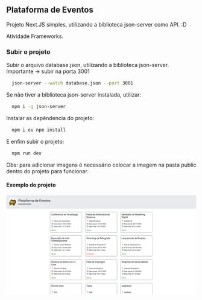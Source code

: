 ## Plataforma de Eventos

Projeto Next.JS simples, utilizando a biblioteca json-server como API. :D

Atividade Frameworks.

### Subir o projeto

Subir o arquivo database.json, utilizando a biblioteca json-server.
Importante -> subir na porta 3001

```sh
  json-server --watch database.json --port 3001
```

Se não tiver a biblioteca json-server instalada, utilizar:

```sh
  npm i -g json-server
```

Instalar as depêndencia do projeto:

```sh
  npm i ou npm install
```

E enfim subir o projeto:

```sh
  npm run dev
```
Obs: para adicionar imagens é necessário colocar a imagem na pasta public dentro do projeto para funcionar.

#### Exemplo do projeto
<img alt="Exemplo do projeto" src="/public/exemploapp.png"></img>